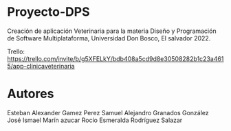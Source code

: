# Proyecto-DPS
Creación de aplicación Veterinaria para la materia Diseño y Programación de Software Multiplataforma, Universidad Don Bosco, El salvador 2022. 

Trello: https://trello.com/invite/b/g5XFELkY/bdb408a5cd9d8e30508282b1c23a4615/app-clinicaveterinaria

# Autores
Esteban Alexander Gamez Perez
Samuel Alejandro Granados González
José Ismael Marín azucar
Rocío Esmeralda Rodríguez Salazar
